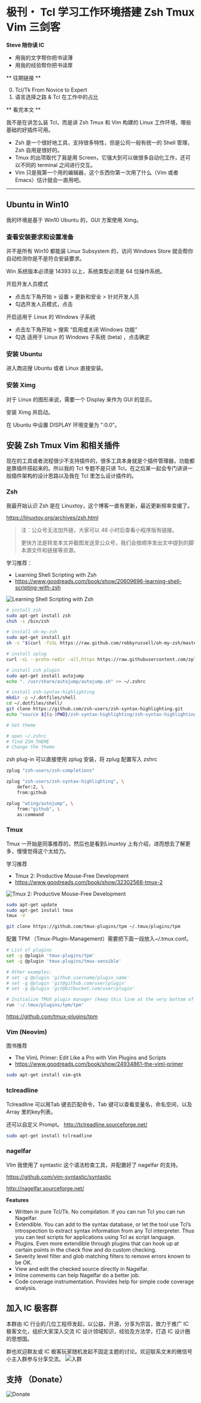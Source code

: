 # 极刊・ Tcl 学习工作环境搭建 Zsh Tmux Vim 三剑客

**Steve 陪你读 IC**

- 用我的文字帮你把书读薄
- 用我的经验帮你把书读厚

** 往期链接 **

0. Tcl/Tk From Novice to Expert
1. 语言选择之路 & Tcl 在工作中的占比

** 看完本文 **

我不是在讲怎么装 Tcl，而是讲 Zsh Tmux 和 Vim 构建的 Linux 工作环境，哪些基础的好插件可用。

- Zsh 是一个很好地工具，支持很多特性，但是公司一般有统一的 Shell 管理，Zsh 自用是很好的。
- Tmux 的出项取代了我是用 Screen，它强大到可以做很多自动化工作，还可以不同的 terminal 之间进行交互。
- Vim 只是我第一个用的编辑器，这个东西你第一次用了什么（Vim 或者 Emacs）估计就会一直用吧。

---

## Ubuntu in Win10

我的环境是基于 Win10 Ubuntu 的，GUI 方案使用 Ximg。

### 查看安装要求和设置准备

并不是所有 Win10 都能装 Linux Subsystem 的，访问 Windows Store 就会帮你自动检测你是不是符合安装要求。

Win 系统版本必须是 14393 以上，系统类型必须是 64 位操作系统。

开启开发人员模式

- 点击左下角开始 > 设置 > 更新和安全 > 针对开发人员
- 勾选开发人员模式，点击

开启适用于 Linux 的 Windows 子系统

- 点击左下角开始 > 搜索 “启用或关闭 Windows 功能”
- 勾选 适用于 Linux 的 Windows 子系统 (beta) ，点击确定

### 安装 Ubuntu

进入商店搜 Ubuntu 或者 Linux 直接安装。

### 安装 Ximg

对于 Linux 的图形来说，需要一个 Display 来作为 GUI 的显示。

安装 Ximg 并启动。

在 Ubuntu 中设置 DISPLAY 环境变量为 ":0.0"。

## 安装 Zsh Tmux Vim 和相关插件

现在的工具或者流程很少不支持插件的，很多工具本身就是个插件管理器，功能都是靠插件搭起来的。所以我的 Tcl 专题不是只讲 Tcl，在之后某一起会专门讲讲一般插件架构的设计思路以及我在 Tcl 里怎么设计插件的。

### Zsh

我最开始认识 Zsh 是在 Linuxtoy，这个博客一直有更新，最近更新频率变缓了。

https://linuxtoy.org/archives/zsh.html

> 注：公众号无法加外链，大家可以 48 小时后查看小程序版有链接。
> 
> 更快方法是转发本文并截图发送至公众号，我们会按顺序发出文中提到的脚本源文件和链接等资源。

学习推荐：

- Learning Shell Scripting with Zsh
- https://www.goodreads.com/book/show/20609696-learning-shell-scripting-with-zsh

![Learning Shell Scripting with Zsh](https://images.gr-assets.com/books/1391311274l/20609696.jpg)
``` zsh
# install zsh
sudo apt-get install zsh
chsh -s /bin/zsh

# install oh-my-zsh
sudo apt-get install git
sh -c "$(curl -fsSL https://raw.github.com/robbyrussell/oh-my-zsh/master/tools/install.sh)"

# install zplug
curl -sL --proto-redir -all,https https://raw.githubusercontent.com/zplug/installer/master/installer.zsh | zsh

# install zsh plugin
sudo apt-get install autojump
echo ". /usr/share/autojump/autojump.sh" >> ~/.zshrc

# install zsh-syntax-highlighting
mkdir -p ~/.dotfiles/shell
cd ~/.dotfiles/shell/
git clone https://github.com/zsh-users/zsh-syntax-highlighting.git 
echo "source ${(q-)PWD}/zsh-syntax-highlighting/zsh-syntax-highlighting.zsh" >> ${ZDOTDIR:-$HOME}/.zshrc

# Set theme

# open ~/.zshrc
# find ZSH_THEME
# Change the theme

```

zsh plug-in 可以直接使用 zplug 安装，将 zplug 配置写入 zshrc

``` zsh
zplug "zsh-users/zsh-completions"

zplug "zsh-users/zsh-syntax-highlighting", \
    defer:2, \
    from:github

zplug "wting/autojump", \
    from:"github", \
    as:command
```

### Tmux

Tmux 一开始是同事推荐的，然后也是看到Linuxtoy 上有介绍，进而想去了解更多，慢慢觉得这个太给力。

学习推荐

- Tmux 2: Productive Mouse-Free Development
- https://www.goodreads.com/book/show/32302568-tmux-2

![Tmux 2: Productive Mouse-Free Development](https://images.gr-assets.com/books/1483436982l/32302568.jpg)

```zsh
sudo apt-get update
sudo apt-get install tmux
tmux -V

git clone https://github.com/tmux-plugins/tpm ~/.tmux/plugins/tpm
```

配置 TPM （Tmux-Plugin-Management）需要把下面一段放入~/.tmux.conf。

``` zsh
# List of plugins
set -g @plugin 'tmux-plugins/tpm'
set -g @plugin 'tmux-plugins/tmux-sensible'

# Other examples:
# set -g @plugin 'github_username/plugin_name'
# set -g @plugin 'git@github.com/user/plugin'
# set -g @plugin 'git@bitbucket.com/user/plugin'

# Initialize TMUX plugin manager (keep this line at the very bottom of tmux.conf)
run '~/.tmux/plugins/tpm/tpm'
```

https://github.com/tmux-plugins/tpm

### Vim (Neovim)

图书推荐

- The VimL Primer: Edit Like a Pro with Vim Plugins and Scripts
- https://www.goodreads.com/book/show/24934861-the-viml-primer



```zsh
sudo apt-get install vim-gtk
```

### tclreadline

Tclreadline 可以用Tab 键去匹配命令，Tab 键可以查看变量名，命名空间，以及Array 里的key列表。

还可以自定义 Prompt。
http://tclreadline.sourceforge.net/

```zsh
sudo apt-get install tclreadline
```

### nagelfar

VIm 我使用了 syntastic 这个语法检查工具，并配置好了 nagelfar 的支持。

https://github.com/vim-syntastic/syntastic

http://nagelfar.sourceforge.net/

**Features**

- Written in pure Tcl/Tk. No compilation. If you can run Tcl you can run Nagelfar.
- Extendible. You can add to the syntax database, or let the tool use Tcl’s introspection to extract syntax information from any Tcl interpreter. Thus you can test scripts for applications using Tcl as script language.
- Plugins. Even more extendible through plugins that can hook up at certain points in the check flow and do custom checking.
- Severity level filter and glob matching filters to remove errors known to be OK.
- View and edit the checked source directly in Nagelfar.
- Inline comments can help Nagelfar do a better job.
- Code coverage instrumentation. Provides help for simple code coverage analysis.

## 加入 IC 极客群

本群由 IC 行业的几位工程师发起，以公益，开源，分享为宗旨，致力于推广 IC 极客文化，组织大家深入交流 IC 设计领域知识，经验及方法学，打造 IC 设计圈的思想国。

群也欢迎群友或 IC 极客玩家随机发起不固定主题的讨论。欢迎联系文末的微信号小主入群参与分享交流。
![入群](../res/img/group_invitation.png)

## 支持 （Donate）

![Donate](../res/img/support_icgeek.jpg)